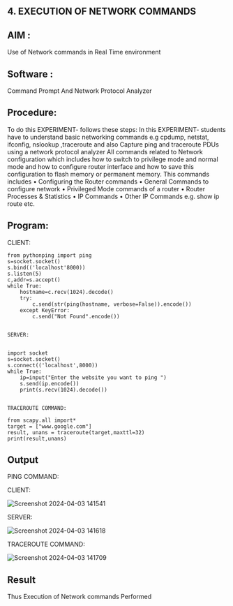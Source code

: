 ## 4. EXECUTION OF NETWORK COMMANDS
## AIM :
Use of Network commands in Real Time environment
## Software : 
Command Prompt And Network Protocol Analyzer
## Procedure:
To do this EXPERIMENT- follows these steps:
In this EXPERIMENT- students have to understand basic networking commands e.g cpdump, netstat, ifconfig, nslookup ,traceroute and also Capture ping and traceroute PDUs using a network protocol analyzer
All commands related to Network configuration which includes how to switch to privilege mode
and normal mode and how to configure router interface and how to save this configuration to
flash memory or permanent memory.
This commands includes
• Configuring the Router commands
• General Commands to configure network
• Privileged Mode commands of a router
• Router Processes & Statistics
• IP Commands
• Other IP Commands e.g. show ip route etc.
## Program:
CLIENT:

```import socket 
from pythonping import ping 
s=socket.socket() 
s.bind(('localhost'8000)) 
s.listen(5) 
c,addr=s.accept() 
while True: 
    hostname=c.recv(1024).decode() 
    try: 
        c.send(str(ping(hostname, verbose=False)).encode()) 
    except KeyError: 
        c.send("Not Found".encode())


SERVER:


import socket 
s=socket.socket() 
s.connect(('localhost',8000)) 
while True: 
    ip=input("Enter the website you want to ping ") 
    s.send(ip.encode()) 
    print(s.recv(1024).decode())


TRACEROUTE COMMAND:

from scapy.all import* 
target = ["www.google.com"] 
result, unans = traceroute(target,maxttl=32) 
print(result,unans)
```

## Output
PING COMMAND:

CLIENT:

![Screenshot 2024-04-03 141541](https://github.com/DurgaV240106/4.Execution_of_NetworkCommends/assets/144870878/02a8cbb7-b4fb-45fd-8dec-9b7065bb5989)

SERVER:

![Screenshot 2024-04-03 141618](https://github.com/DurgaV240106/4.Execution_of_NetworkCommends/assets/144870878/848acb97-28fd-4732-8857-95f531ddce59)

TRACEROUTE COMMAND:

![Screenshot 2024-04-03 141709](https://github.com/DurgaV240106/4.Execution_of_NetworkCommends/assets/144870878/1de7c023-4a23-4d48-a594-cdb8e6586e9d)


## Result
Thus Execution of Network commands Performed 
